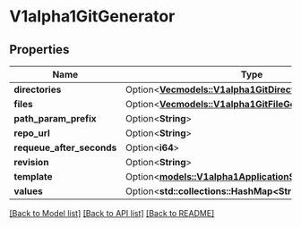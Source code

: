 # V1alpha1GitGenerator

## Properties

Name | Type | Description | Notes
------------ | ------------- | ------------- | -------------
**directories** | Option<[**Vec<models::V1alpha1GitDirectoryGeneratorItem>**](v1alpha1GitDirectoryGeneratorItem.md)> |  | [optional]
**files** | Option<[**Vec<models::V1alpha1GitFileGeneratorItem>**](v1alpha1GitFileGeneratorItem.md)> |  | [optional]
**path_param_prefix** | Option<**String**> |  | [optional]
**repo_url** | Option<**String**> |  | [optional]
**requeue_after_seconds** | Option<**i64**> |  | [optional]
**revision** | Option<**String**> |  | [optional]
**template** | Option<[**models::V1alpha1ApplicationSetTemplate**](v1alpha1ApplicationSetTemplate.md)> |  | [optional]
**values** | Option<**std::collections::HashMap<String, String>**> |  | [optional]

[[Back to Model list]](../README.md#documentation-for-models) [[Back to API list]](../README.md#documentation-for-api-endpoints) [[Back to README]](../README.md)


